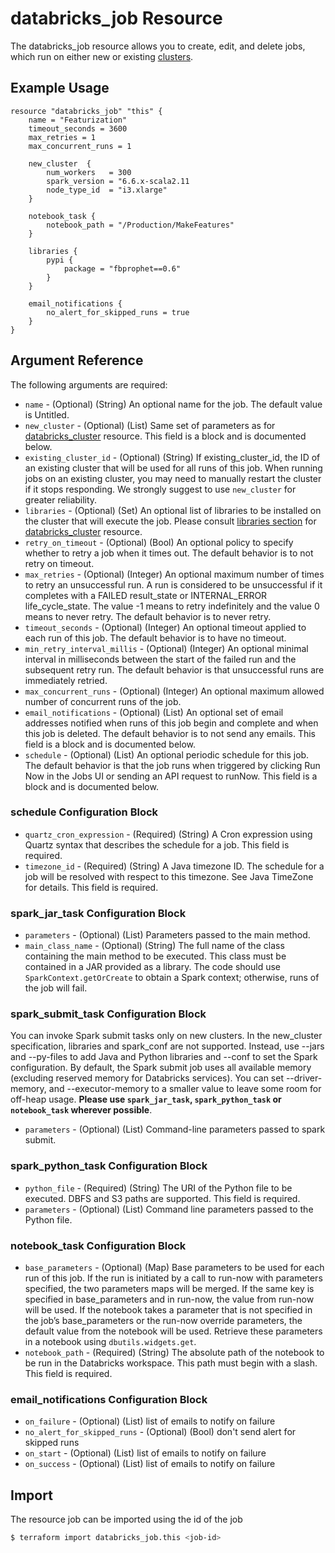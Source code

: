# databricks_job Resource

The databricks_job resource allows you to create, edit, and delete jobs, which run on either new or existing [clusters](cluster.md).

## Example Usage

```hcl
resource "databricks_job" "this" {
    name = "Featurization"
    timeout_seconds = 3600
    max_retries = 1
    max_concurrent_runs = 1
    
    new_cluster  {
        num_workers   = 300
        spark_version = "6.6.x-scala2.11
        node_type_id  = "i3.xlarge"
    }
    
    notebook_task {
        notebook_path = "/Production/MakeFeatures"
    }
    
    libraries {
        pypi {
            package = "fbprophet==0.6"
        }
    }
    
    email_notifications {
        no_alert_for_skipped_runs = true
    }
}
```

## Argument Reference

The following arguments are required:

* `name` - (Optional) (String) An optional name for the job. The default value is Untitled.
* `new_cluster` - (Optional) (List) Same set of parameters as for [databricks_cluster](cluster.md) resource. This field is a block and is documented below.
* `existing_cluster_id` - (Optional) (String) If existing_cluster_id, the ID of an existing cluster that will be used for all runs of this job. When running jobs on an existing cluster, you may need to manually restart the cluster if it stops responding. We strongly suggest to use `new_cluster` for greater reliability.
* `libraries` - (Optional) (Set) An optional list of libraries to be installed on the cluster that will execute the job. Please consult [libraries section](cluster.md#libraries) for [databricks_cluster](cluster.md) resource.
* `retry_on_timeout` - (Optional) (Bool) An optional policy to specify whether to retry a job when it times out. The default behavior is to not retry on timeout.
* `max_retries` - (Optional) (Integer) An optional maximum number of times to retry an unsuccessful run. A run is considered to be unsuccessful if it completes with a FAILED result_state or INTERNAL_ERROR life_cycle_state. The value -1 means to retry indefinitely and the value 0 means to never retry. The default behavior is to never retry.
* `timeout_seconds` - (Optional) (Integer) An optional timeout applied to each run of this job. The default behavior is to have no timeout.
* `min_retry_interval_millis` - (Optional) (Integer) An optional minimal interval in milliseconds between the start of the failed run and the subsequent retry run. The default behavior is that unsuccessful runs are immediately retried.
* `max_concurrent_runs` - (Optional) (Integer) An optional maximum allowed number of concurrent runs of the job.
* `email_notifications` - (Optional) (List) An optional set of email addresses notified when runs of this job begin and complete and when this job is deleted. The default behavior is to not send any emails. This field is a block and is documented below.
* `schedule` - (Optional) (List) An optional periodic schedule for this job. The default behavior is that the job runs when triggered by clicking Run Now in the Jobs UI or sending an API request to runNow. This field is a block and is documented below.

### schedule Configuration Block

* `quartz_cron_expression` - (Required) (String) A Cron expression using Quartz syntax that describes the schedule for a job. This field is required.
* `timezone_id` - (Required) (String) A Java timezone ID. The schedule for a job will be resolved with respect to this timezone. See Java TimeZone for details. This field is required.

### spark_jar_task Configuration Block

* `parameters` - (Optional) (List) Parameters passed to the main method.
* `main_class_name` - (Optional) (String) The full name of the class containing the main method to be executed. This class must be contained in a JAR provided as a library. The code should use `SparkContext.getOrCreate` to obtain a Spark context; otherwise, runs of the job will fail.

### spark_submit_task Configuration Block

You can invoke Spark submit tasks only on new clusters. In the new_cluster specification, libraries and spark_conf are not supported. Instead, use --jars and --py-files to add Java and Python libraries and --conf to set the Spark configuration. By default, the Spark submit job uses all available memory (excluding reserved memory for Databricks services). You can set --driver-memory, and --executor-memory to a smaller value to leave some room for off-heap usage. **Please use `spark_jar_task`, `spark_python_task` or `notebook_task` wherever possible**.

* `parameters` - (Optional) (List) Command-line parameters passed to spark submit.

### spark_python_task Configuration Block

* `python_file` - (Required) (String) The URI of the Python file to be executed. DBFS and S3 paths are supported. This field is required.
* `parameters` - (Optional) (List) Command line parameters passed to the Python file.

### notebook_task Configuration Block

* `base_parameters` - (Optional) (Map) Base parameters to be used for each run of this job. If the run is initiated by a call to run-now with parameters specified, the two parameters maps will be merged. If the same key is specified in base_parameters and in run-now, the value from run-now will be used. If the notebook takes a parameter that is not specified in the job’s base_parameters or the run-now override parameters, the default value from the notebook will be used. Retrieve these parameters in a notebook using `dbutils.widgets.get`.
* `notebook_path` - (Required) (String) The absolute path of the notebook to be run in the Databricks workspace. This path must begin with a slash. This field is required.

### email_notifications Configuration Block

* `on_failure` - (Optional) (List) list of emails to notify on failure
* `no_alert_for_skipped_runs` - (Optional) (Bool) don't send alert for skipped runs
* `on_start` - (Optional) (List) list of emails to notify on failure
* `on_success` - (Optional) (List) list of emails to notify on failure

## Import

The resource job can be imported using the id of the job

```bash
$ terraform import databricks_job.this <job-id>
```